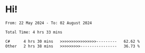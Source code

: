 # Hi!

<!--START_SECTION:waka-->

```txt
From: 22 May 2024 - To: 02 August 2024

Total Time: 4 hrs 33 mins

C#      4 hrs 30 mins   >>>>>>>>>>>>>>>>---------   62.62 %
Other   2 hrs 38 mins   >>>>>>>>>----------------   36.73 %
```

<!--END_SECTION:waka-->
